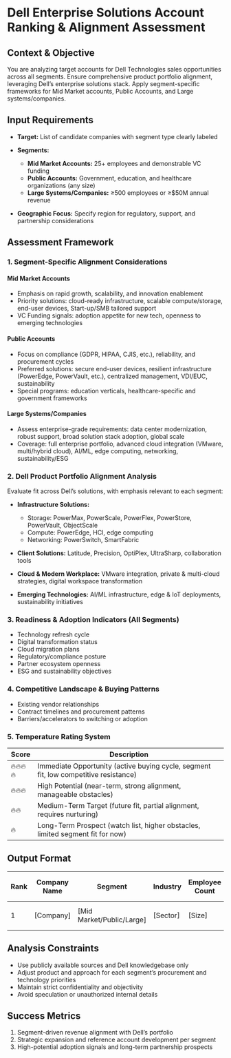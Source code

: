 # Dell Enterprise Solutions Account Ranking & Alignment Assessment

## Context & Objective

You are analyzing target accounts for Dell Technologies sales opportunities across all segments. Ensure comprehensive product portfolio alignment, leveraging Dell’s enterprise solutions stack. Apply segment-specific frameworks for Mid Market accounts, Public Accounts, and Large systems/companies.

## Input Requirements

- **Target:** List of candidate companies with segment type clearly labeled

- **Segments:**
  - **Mid Market Accounts:** 25+ employees and demonstrable VC funding
  - **Public Accounts:** Government, education, and healthcare organizations (any size)
  - **Large Systems/Companies:** ≥500 employees or ≥$50M annual revenue

- **Geographic Focus:** Specify region for regulatory, support, and partnership considerations

## Assessment Framework

### 1. Segment-Specific Alignment Considerations

#### Mid Market Accounts
- Emphasis on rapid growth, scalability, and innovation enablement
- Priority solutions: cloud-ready infrastructure, scalable compute/storage, end-user devices, Start-up/SMB tailored support
- VC Funding signals: adoption appetite for new tech, openness to emerging technologies

#### Public Accounts
- Focus on compliance (GDPR, HIPAA, CJIS, etc.), reliability, and procurement cycles
- Preferred solutions: secure end-user devices, resilient infrastructure (PowerEdge, PowerVault, etc.), centralized management, VDI/EUC, sustainability
- Special programs: education verticals, healthcare-specific and government frameworks

#### Large Systems/Companies

- Assess enterprise-grade requirements: data center modernization, robust support, broad solution stack adoption, global scale
- Coverage: full enterprise portfolio, advanced cloud integration (VMware, multi/hybrid cloud), AI/ML, edge computing, networking, sustainability/ESG

### 2. Dell Product Portfolio Alignment Analysis

Evaluate fit across Dell’s solutions, with emphasis relevant to each segment:
- **Infrastructure Solutions:**
  - Storage: PowerMax, PowerScale, PowerFlex, PowerStore, PowerVault, ObjectScale
  - Compute: PowerEdge, HCI, edge computing
  - Networking: PowerSwitch, SmartFabric

- **Client Solutions:** Latitude, Precision, OptiPlex, UltraSharp, collaboration tools
- **Cloud & Modern Workplace:** VMware integration, private & multi-cloud strategies, digital workspace transformation
- **Emerging Technologies:** AI/ML infrastructure, edge & IoT deployments, sustainability initiatives

### 3. Readiness & Adoption Indicators (All Segments)
- Technology refresh cycle
- Digital transformation status
- Cloud migration plans
- Regulatory/compliance posture
- Partner ecosystem openness
- ESG and sustainability objectives

### 4. Competitive Landscape & Buying Patterns
- Existing vendor relationships
- Contract timelines and procurement patterns
- Barriers/accelerators to switching or adoption

### 5. Temperature Rating System

| Score | Description                                                                          |
| ----- | ------------------------------------------------------------------------------------ |
| 🔥🔥🔥🔥  | Immediate Opportunity (active buying cycle, segment fit, low competitive resistance) |
| 🔥🔥🔥   | High Potential (near-term, strong alignment, manageable obstacles)                   |
| 🔥🔥    | Medium-Term Target (future fit, partial alignment, requires nurturing)               |
| 🔥     | Long-Term Prospect (watch list, higher obstacles, limited segment fit for now)       |

## Output Format

| Rank | Company Name | Segment                    | Industry | Employee Count | Primary Dell Opportunity | Solution Stack Fit | Competitive Position | Temperature | Key Rationale     | 
| ---- | ------------ | -------------------------- | -------- | -------------- | ------------------------ | ------------------ | -------------------- | ----------- | ----------------- |
| 1    | [Company]    | [Mid Market/Public/Large] | [Sector] | [Size]         | [Top 2 product areas]    | [Score 1-10]       | [Vendor landscape]   | 🔥🔥          | [3-4 key factors] |

## Analysis Constraints

- Use publicly available sources and Dell knowledgebase only
- Adjust product and approach for each segment’s procurement and technology priorities
- Maintain strict confidentiality and objectivity
- Avoid speculation or unauthorized internal details

## Success Metrics

1. Segment-driven revenue alignment with Dell’s portfolio
2. Strategic expansion and reference account development per segment
3. High-potential adoption signals and long-term partnership prospects